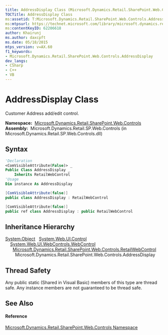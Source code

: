 ```yaml
---
title: AddressDisplay Class (Microsoft.Dynamics.Retail.SharePoint.Web.Controls)
TOCTitle: AddressDisplay Class
ms:assetid: T:Microsoft.Dynamics.Retail.SharePoint.Web.Controls.AddressDisplay
ms:mtpsurl: https://technet.microsoft.com/library/microsoft.dynamics.retail.sharepoint.web.controls.addressdisplay(v=AX.60)
ms:contentKeyID: 62206618
author: Khairunj
ms.author: daxcpft
ms.date: 05/18/2015
mtps_version: v=AX.60
f1_keywords:
- Microsoft.Dynamics.Retail.SharePoint.Web.Controls.AddressDisplay
dev_langs:
- CSharp
- C++
- VB
---
```


# AddressDisplay Class

Customer Address add/edit control.

**Namespace:**  [Microsoft.Dynamics.Retail.SharePoint.Web.Controls](microsoft-dynamics-retail-sharepoint-web-controls-namespace.md)  
**Assembly:**  Microsoft.Dynamics.Retail.SP.Web.Controls (in Microsoft.Dynamics.Retail.SP.Web.Controls.dll)

## Syntax

``` vb
'Declaration
<ComVisibleAttribute(False)> _
Public Class AddressDisplay _
    Inherits RetailWebControl
'Usage
Dim instance As AddressDisplay
```

``` csharp
[ComVisibleAttribute(false)]
public class AddressDisplay : RetailWebControl
```

``` c++
[ComVisibleAttribute(false)]
public ref class AddressDisplay : public RetailWebControl
```

## Inheritance Hierarchy

[System.Object](https://technet.microsoft.com/library/e5kfa45b\(v=ax.60\))  
  [System.Web.UI.Control](https://technet.microsoft.com/library/983zwx2h\(v=ax.60\))  
    [System.Web.UI.WebControls.WebControl](https://technet.microsoft.com/library/k1x24e42\(v=ax.60\))  
      [Microsoft.Dynamics.Retail.SharePoint.Web.Controls.RetailWebControl](retailwebcontrol-class-microsoft-dynamics-retail-sharepoint-web-controls.md)  
        Microsoft.Dynamics.Retail.SharePoint.Web.Controls.AddressDisplay  

## Thread Safety

Any public static (Shared in Visual Basic) members of this type are thread safe. Any instance members are not guaranteed to be thread safe.

## See Also

#### Reference

[Microsoft.Dynamics.Retail.SharePoint.Web.Controls Namespace](microsoft-dynamics-retail-sharepoint-web-controls-namespace.md)

